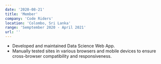 ```yaml
---
date: '2020-08-21'
title: 'Member'
company: 'Code Riders'
location: 'Colombo, Sri Lanka'
range: 'Semptember 2020 - April 2021'
url: ''
---
```


- Developed and maintained Data Science Web App.
- Manually tested sites in various browsers and mobile devices to ensure cross-browser compatibility and responsiveness.
